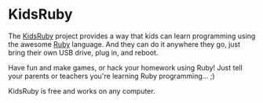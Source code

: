 # KidsRuby

The [KidsRuby](http://kidsruby.com) project provides a way that kids can learn programming using the awesome [Ruby](http://www.ruby-lang.org) language. And they can do it anywhere they go, just bring their own USB drive, plug in, and reboot.

Have fun and make games, or hack your homework using Ruby!
Just tell your parents or teachers you're learning Ruby programming... ;)

KidsRuby is free and works on any computer.